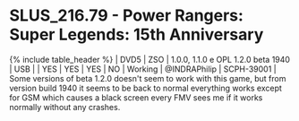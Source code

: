 # SLUS_216.79 - Power Rangers: Super Legends: 15th Anniversary

{% include table_header %}
| DVD5 | ZSO | 1.0.0, 1.1.0 e OPL 1.2.0 beta 1940 | USB |  | YES | YES | YES | NO | Working | @INDRAPhilip | SCPH-39001 | Some versions of beta 1.2.0 doesn't seem to work with this game, but from version build 1940 it seems to be back to normal everything works except for GSM which causes a black screen every FMV sees me if it works normally without any crashes. 
